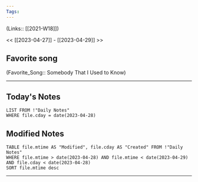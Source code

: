 ```yaml
---
Tags:
---
```

(Links:: [[2021-W18]])

<< [[2023-04-27]] - [[2023-04-29]] >>
## Favorite song
(Favorite_Song:: Somebody That I Used to Know)

___
## Today's Notes
```dataview
LIST FROM !"Daily Notes"
WHERE file.cday = date(2023-04-28)
```
## Modified Notes
```dataview
TABLE file.mtime AS "Modified", file.cday AS "Created" FROM !"Daily Notes" 
WHERE file.mtime > date(2023-04-28) AND file.mtime < date(2023-04-29) AND file.cday < date(2023-04-28)
SORT file.mtime desc
```
___
